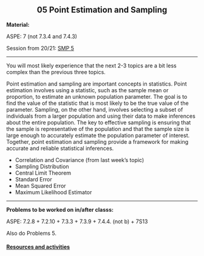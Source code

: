 <h2 align="center">05 Point Estimation and Sampling</h2>

<p><strong>Material:</strong></p>
<p>ASPE: 7 (not 7.3.4 and 7.4.3)</p>
<p>Session from 20/21: <a target="_blank" href="https://youtu.be/ZBIyMSuUz_Y">SMP 5</a></p>
<hr />
<p>You will most likely experience that the next 2-3 topics are a bit less complex than the previous three topics.</p>

Point estimation and sampling are important concepts in statistics. Point estimation involves using a statistic, such as the sample mean or proportion, to estimate an unknown population parameter. The goal is to find the value of the statistic that is most likely to be the true value of the parameter. Sampling, on the other hand, involves selecting a subset of individuals from a larger population and using their data to make inferences about the entire population. The key to effective sampling is ensuring that the sample is representative of the population and that the sample size is large enough to accurately estimate the population parameter of interest. Together, point estimation and sampling provide a framework for making accurate and reliable statistical inferences.
<ul>
 <li>Correlation and Covariance (from last week’s topic)</li>
 <li>Sampling Distribution</li>
 <li>Central Limit Theorem</li>
 <li>Standard Error</li>
 <li>Mean Squared Error</li>
 <li>Maximum Likelihood Estimator</li>
</ul>
<hr />
<p><strong>Problems to be worked on in/after classs:</strong></p>
<p>ASPE: 7.2.8 + 7.2.10 + 7.3.3 + 7.3.9 + 7.4.4. (not b) + 7S13</p>
<p>Also do Problems 5.</p>

#### [Resources and activities](https://viaucdk-my.sharepoint.com/:f:/g/personal/rib_viauc_dk/EnYOFBJCZ-hNtWAfipCS0pUB6xsNt8lOW1fDyq_l_vNqUg?e=YiyduS)
